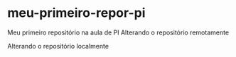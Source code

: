 # meu-primeiro-repor-pi
Meu primeiro repositório na aula de PI
Alterando o repositório remotamente

Alterando o repositório localmente
